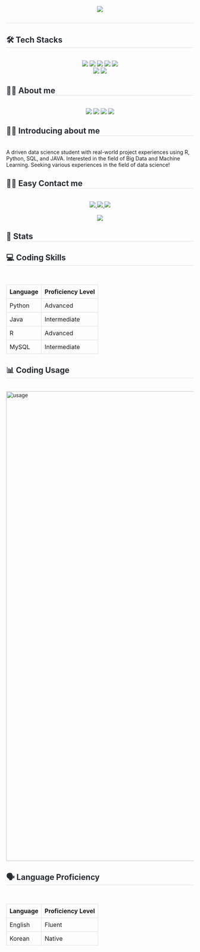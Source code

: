 <div align="center">
    <img src="https://capsule-render.vercel.app/api?type=waving&color=0:d5be2a,100:fcdb03&height=240&text=Welcom%20to%20Wonjoon's%20github&animation=fadeIn&fontColor=ffffff&fontSize=60" />
</div>
<div style="text-align: left;"> 
    <h2 style="border-bottom: 1px solid #d8dee4; color: #282d33;">  </h2>  
    <div style="font-weight: 700; font-size: 15px; text-align: left; color: #282d33;">  </div> 
</div>
<div style="text-align: left;">
    <h2 style="border-bottom: 1px solid #d8dee4; color: #282d33;"> 🛠️ Tech Stacks </h2> <br> 
    <div  align= "center"> 
        <img src="https://img.shields.io/badge/Github-181717?style=for-the-badge&logo=Github&logoColor=white">
        <img src="https://img.shields.io/badge/MySQL-4479A1?style=for-the-badge&logo=MySQL&logoColor=white">
        <img src="https://img.shields.io/badge/Tensorflow-FF6F00?style=for-the-badge&logo=Tensorflow&logoColor=white">
        <img src="https://img.shields.io/badge/PyTorch-EE4C2C?style=for-the-badge&logo=PyTorch&logoColor=white">
        <img src="https://img.shields.io/badge/Python-3776AB?style=for-the-badge&logo=Python&logoColor=white">
        <br/>
        <img src="https://img.shields.io/badge/Java-007396?style=for-the-badge&logo=Java&logoColor=white">
        <img src="https://img.shields.io/badge/Javascript-F7DF1E?style=for-the-badge&logo=Javascript&logoColor=white">
    </div>
</div>
<div style="text-align: left;">
    <h2 style="border-bottom: 1px solid #d8dee4; color: #282d33;"> 🧑‍💻 About me </h2> <br>
    <div  align= "center"> 
        <img src="https://img.shields.io/badge/Github-181717?style=for-the-badge&logo=Github&logoColor=white">
        <a href="https://www.linkedin.com/in/wonjoon-hwang-0496ba277/" target="_blank"><img src="https://img.shields.io/badge/Wonjoon_Hwang-0A66C2?style=flat-square&logo=Linkedin&logoColor=white"/></a>
        <a href="mailto:wjhwang0503@gmail.com" target="_blank"><img src="https://img.shields.io/badge/wjhwang0503@gmail.com-EA4335?style=flat-square&logo=Gmail&logoColor=white"/></a>
        <a href="mailto:wh42003@uga.edu" target="_blank"><img src="https://img.shields.io/badge/wh42003@uga.edu-EA4335?style=flat-square&logo=mail&logoColor=red"/></a>
    </div>
</div>
<div style="text-align: left;">
    <h2 style="border-bottom: 1px solid #d8dee4; color: #282d33;"> 🧑‍💻 Introducing about me </h2> <br>
    A driven data science student with real-world project experiences using R, Python, SQL, and JAVA. Interested in the field of Big Data and Machine Learning. Seeking various experiences in the field of data science!
</div>
    </div>
    <div style="text-align: left;">
    <h2 style="border-bottom: 1px solid #d8dee4; color: #282d33;"> 🧑‍💻 Easy Contact me </h2> <br> 
    <div align= "center"> <a href=mailto:whwan4570@uga.edu> <img src="https://img.shields.io/badge/mail-EA4335?style=for-the-badge&logo=mail&logoColor=white&link=mailto:whwan4570@uga.edu"> </a>
         <a href=mailto:wjhwang0503@gmail.com> <img src="https://img.shields.io/badge/Gmail-EA4335?style=for-the-badge&logo=Gmail&logoColor=white&link=mailto:wjhwang0503@gmail.com"> </a>
         <a href=https://www.instagram.com/won_jxxn_/> <img src="https://img.shields.io/badge/Instagram-E4405F?style=for-the-badge&logo=Instagram&logoColor=white&link=https://www.instagram.com/won_jxxn_/"> </a>
          </div>  <br> 
    <div align= "center"> <a href="https://hits.seeyoufarm.com"> <img src="https://hits.seeyoufarm.com/api/count/incr/badge.svg?url=https%3A%2F%2Fgithub.com%2Fwhwan4570%2F&count_bg=%23000000&title_bg=%23000000&icon=github.svg&icon_color=%23FFFFFF&title=GitHub&edge_flat=false"/></a>
       </div> 
    </div>
    <div style="text-align: left;"> 
    <h2 style="border-bottom: 1px solid #d8dee4; color: #282d33;"> 🏅 Stats </h2> 
        <div style="text-align: left;">
    <div style="text-align: left;">
    <h2 style="border-bottom: 1px solid #d8dee4; color: #282d33;"> 💻 Coding Skills </h2> <br>
    <table style="width: 100%; border-collapse: collapse;">
        <tr>
            <th style="border: 1px solid #d8dee4; padding: 8px; text-align: left;">Language</th>
            <th style="border: 1px solid #d8dee4; padding: 8px; text-align: left;">Proficiency Level</th>
        </tr>
        <tr>
            <td style="border: 1px solid #d8dee4; padding: 8px;">Python</td>
            <td style="border: 1px solid #d8dee4; padding: 8px;">Advanced</td>
        </tr>
        <tr>
            <td style="border: 1px solid #d8dee4; padding: 8px;">Java</td>
            <td style="border: 1px solid #d8dee4; padding: 8px;">Intermediate</td>
        </tr>
        <tr>
            <td style="border: 1px solid #d8dee4; padding: 8px;">R</td>
            <td style="border: 1px solid #d8dee4; padding: 8px;">Advanced</td>
        </tr>
        <tr>
            <td style="border: 1px solid #d8dee4; padding: 8px;">MySQL</td>
            <td style="border: 1px solid #d8dee4; padding: 8px;">Intermediate</td>
        </tr>
    </table>
</div>

<div style="text-align: left;">
    <h2 style="border-bottom: 1px solid #d8dee4; color: #282d33;"> 📊 Coding Usage </h2> <br>
    <canvas id="codingUsageChart" style="width:100%;max-width:600px"></canvas>
     <img width="1260" alt="usage" src="https://github.com/whwan4570/whwan4570/assets/110270444/633cb40d-9853-4e08-9ede-f829eb08bf17">
</div>

</div>
    <h2 style="border-bottom: 1px solid #d8dee4; color: #282d33;"> 🗣 Language Proficiency </h2> <br>
    <table style="width: 100%; border-collapse: collapse;">
        <tr>
            <th style="border: 1px solid #d8dee4; padding: 8px; text-align: left;">Language</th>
            <th style="border: 1px solid #d8dee4; padding: 8px; text-align: left;">Proficiency Level</th>
        </tr>
        <tr>
            <td style="border: 1px solid #d8dee4; padding: 8px;">English</td>
            <td style="border: 1px solid #d8dee4; padding: 8px;">Fluent</td>
        </tr>
        <tr>
            <td style="border: 1px solid #d8dee4; padding: 8px;">Korean</td>
            <td style="border: 1px solid #d8dee4; padding: 8px;">Native</td>
        </tr>
    </table>
</div>
    </div>
